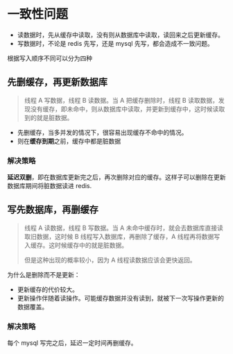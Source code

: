 # 一致性问题

- 读数据时，先从缓存中读取，没有则从数据库中读取，读回来之后更新缓存。
- 写数据时，不论是 redis 先写，还是 mysql 先写，都会造成不一致问题。

根据写入顺序不同可以分为四种

## 先删缓存，再更新数据库

> 线程 A 写数据，线程 B 读数据。当 A 把缓存删除时，线程 B 读取数据，发现没有缓存，即未命中，则从数据库中读取，并更新到缓存中，这时候读取到的就是脏数据。

- 先删缓存，当多并发的情况下，很容易出现缓存不命中的情况。
- 则在**缓存到期**之前，缓存中都是脏数据

### 解决策略

**延迟双删**，即在数据库更新完之后，再次删除对应的缓存。这样子可以删除在更新数据库期间将脏数据读进 redis.

## 写先数据库，再删缓存

> 线程 A 读数据，线程 B 写数据。当 A 未命中缓存时，就会去数据库直接读取旧数据，这时候 B 线程写入数据库，再删除了缓存，A 线程再将数据写入缓存。这时候缓存中的就是脏数据。
>
> 但是这种出现的概率较小，因为 A 线程读数据应该会更快返回。

为什么是删除而不是更新：

- 更新缓存的代价较大。
- 更新操作伴随着读操作。可能缓存数据并没有读到，就被下一次写操作更新的数据覆盖。

### 解决策略

每个 mysql 写完之后，延迟一定时间再删缓存。

